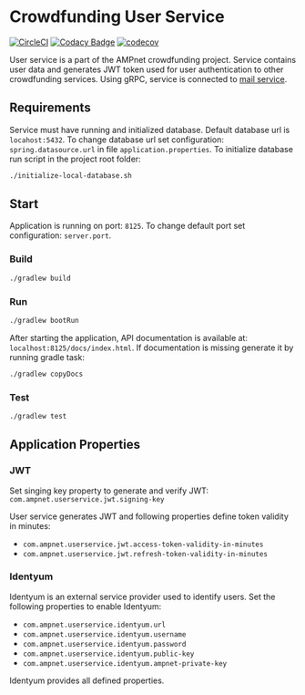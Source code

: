 # Crowdfunding User Service

[![CircleCI](https://circleci.com/gh/AMPnet/user-service/tree/master.svg?style=svg&circle-token=684d2feb016487f9d13ef78300b118c9a16cd6fe)](https://circleci.com/gh/AMPnet/user-service/tree/master) [![Codacy Badge](https://api.codacy.com/project/badge/Grade/bb8b7631446c434dba9aa04b3d554da6)](https://www.codacy.com?utm_source=github.com&amp;utm_medium=referral&amp;utm_content=AMPnet/ampnet-user-service&amp;utm_campaign=Badge_Grade) [![codecov](https://codecov.io/gh/AMPnet/user-service/branch/master/graph/badge.svg)](https://codecov.io/gh/AMPnet/user-service)

User service is a part of the AMPnet crowdfunding project. Service contains user data and generates JWT token used for user authentication to other crowdfunding services.
Using gRPC, service is connected to [mail service](https://github.com/AMPnet/mail-service).

## Requirements

Service must have running and initialized database. Default database url is `locahost:5432`.
To change database url set configuration: `spring.datasource.url` in file `application.properties`.
To initialize database run script in the project root folder:

```sh
./initialize-local-database.sh
```

## Start

Application is running on port: `8125`. To change default port set configuration: `server.port`.

### Build

```sh
./gradlew build
```

### Run

```sh
./gradlew bootRun
```

After starting the application, API documentation is available at: `localhost:8125/docs/index.html`.
If documentation is missing generate it by running gradle task:

```sh
./gradlew copyDocs
```

### Test

```sh
./gradlew test
```

## Application Properties

### JWT

Set singing key property to generate and verify JWT: `com.ampnet.userservice.jwt.signing-key`

User service generates JWT and following properties define token validity in minutes:

  * `com.ampnet.userservice.jwt.access-token-validity-in-minutes`
  * `com.ampnet.userservice.jwt.refresh-token-validity-in-minutes`

### Identyum

Identyum is an external service provider used to identify users. Set the following properties to enable Identyum:

  * `com.ampnet.userservice.identyum.url`
  * `com.ampnet.userservice.identyum.username`
  * `com.ampnet.userservice.identyum.password`
  * `com.ampnet.userservice.identyum.public-key`
  * `com.ampnet.userservice.identyum.ampnet-private-key`

Identyum provides all defined properties.
